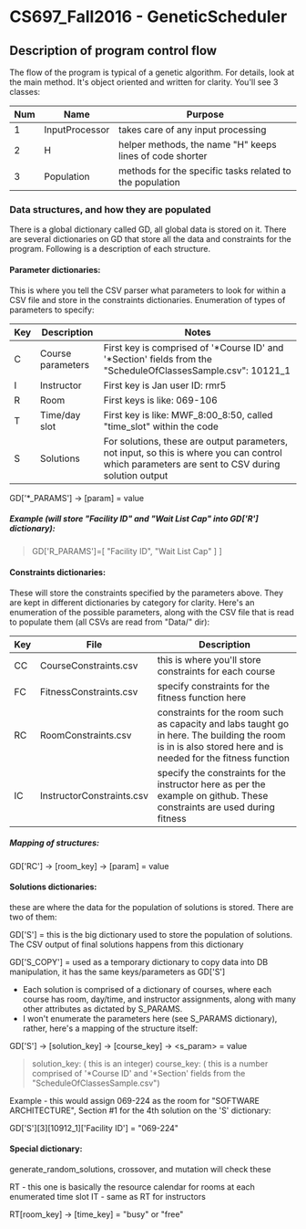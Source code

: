 # CS697_Fall2016 - GeneticScheduler
## Description of program control flow
The flow of the program is typical of a genetic algorithm. For details, look
at the main method. It's object oriented and written for clarity. You'll see
3 classes:

Num | Name | Purpose
--- | --- | ---
1 | InputProcessor |takes care of any input processing
2 | H | helper methods, the name "H" keeps lines of code shorter
3 | Population | methods for the specific tasks related to the population

### Data structures, and how they are populated
There is a global dictionary called GD, all global data is stored on it. There
are several dictionaries on GD that store all the data and constraints for the
program. Following is a description of each structure.

#### Parameter dictionaries:
This is where you tell the CSV parser what parameters to look
for within a CSV file and store in the constraints dictionaries.
Enumeration of types of parameters to specify:

Key | Description | Notes
--- | --- | ---
C | Course parameters | First key is comprised of '*Course ID' and '*Section' fields from the "ScheduleOfClassesSample.csv": 10121_1
I | Instructor | First key is Jan user ID: rmr5
R | Room | First keys is like: 069-106
T | Time/day slot | First key is like: MWF_8:00_8:50, called "time_slot" within the code
S | Solutions | For solutions, these are output parameters, not input, so this is where you can control which parameters are sent to CSV during solution output

GD['*_PARAMS'] -> [param] = value
		 
##### Example (will store "Facility ID" and "Wait List Cap" into GD['R'] dictionary):

> GD['R_PARAMS']=[
      "Facility ID",
      "Wait List Cap"
      ]
				  ]
#### Constraints dictionaries:
These will store the constraints specified by the parameters
above. They are kept in different dictionaries by category for clarity. Here's an
enumeration of the possible parameters, along with the CSV file that is read to
populate them (all CSVs are read from "Data/" dir):

Key | File | Description
--- | --- | ---
CC | CourseConstraints.csv | this is where you'll store constraints for each course
FC | FitnessConstraints.csv | specify constraints for the fitness function here
RC | RoomConstraints.csv |constraints for the room such as capacity and labs taught go in here. The building the room is in is also stored here and is needed for the fitness function
IC | InstructorConstraints.csv | specify the constraints for the instructor here as per the example on github. These constraints are used during fitness

##### Mapping of structures:
GD['RC'] -> [room_key] -> [param] = value

#### Solutions dictionaries:
these are where the data for the population of solutions is stored. There are
two of them:

GD['S'] = this is the big dictionary used to store the population of solutions. The CSV output of final solutions happens from this dictionary

GD['S_COPY'] = used as a temporary dictionary to copy data into DB manipulation, it has the same keys/parameters as GD['S']

- Each solution is comprised of a dictionary of courses, where each course has
  room, day/time, and instructor assignments, along with many other attributes
  as dictated by S_PARAMS.
- I won't enumerate the parameters here (see S_PARAMS dictionary), rather, here's
  a mapping of the structure itself:

GD['S'] -> [solution_key] -> [course_key] -> <s_param> = value

> solution_key: ( this is an integer)
  course_key: ( this is a number comprised of '*Course ID' and '*Section' fields from the "ScheduleOfClassesSample.csv")

Example - this would assign 069-224 as the room for "SOFTWARE ARCHITECTURE",
          Section #1 for the 4th solution on the 'S' dictionary:
	  
GD['S'][3][10912_1]['Facility ID'] = "069-224"

#### Special dictionary:
generate_random_solutions, crossover, and mutation will check these

RT - this one is basically the resource calendar for rooms at each enumerated time slot
IT - same as RT for instructors

RT[room_key] -> [time_key] = "busy" or "free"
